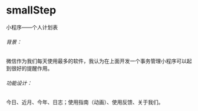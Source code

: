 # smallStep
小程序——个人计划表

###### 背景：

微信作为我们每天使用最多的软件，我认为在上面开发一个事务管理小程序可以起到很好的提醒作用。

###### 功能设计：

今日、近月、今年、日志；使用指南（动画）、使用反馈、关于我们。